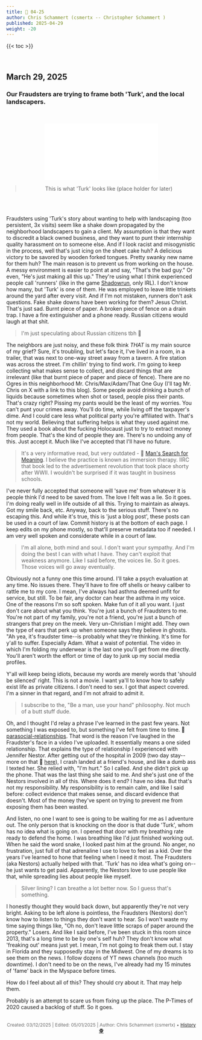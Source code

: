 ```yaml
---
title: 📁 04-25
author: Chris Schammert (csmertx -- Christopher Schammert )
published: 2025-04-29
weight: -20
---
```


<!-- The content of this website was written by Christopher Schammert aka Chris Schammert -->

<!--more-->

{{< toc >}}

<br />

## March 29, 2025
### Our Fraudsters are trying to frame both 'Turk', and the local landscapers.

<br />
<div style="text-align: center;">

![Photo](/Blog/daynight/2025/0425.md "")

> This is what 'Turk' looks like (place holder for later)

<br />

</div><br />

Fraudsters using 'Turk's story about wanting to help with landscaping (too persistent, 3x visits) seem like a shake down propagated by the neighborhood landscapers to gain a client. My assumption is that they want to discredit a black owned business, and they want to punt their internship quality harassment on to someone else. And if I look racist and misogynistic in the process, well that's just icing on the sheet cake huh? A delicious victory to be savored by wooden forked tongues. Pretty swanky new name for them huh? The main reason is to prevent us from working on the house. A messy environment is easier to point at and say, "That's the bad guy." Or even, "He's just making all this up." They're using what I think experienced people call 'runners' (like in the game [Shadowrun](https://en.wikipedia.org/wiki/Shadowrun#Fictional_universe "Wikipedia.org / Shadowrun (1993 NES Video Game)"), only IRL). I don't know how many, but 'Turk' is one of them. He was employed to leave little trinkets around the yard after every visit. And if I'm not mistaken, runners don't ask questions. Fake shake downs have been working for them? Jesus Christ. That's just sad. Burnt piece of paper. A broken piece of fence on a drain trap. I have a fire extinguisher and a phone ready. Russian citizens would laugh at that shit.

> I'm just speculating about Russian citizens tbh 🤷

The neighbors are just noisy, and these folk think _THAT_ is my main source of my grief? Sure, it's troubling, but let's face it, I've lived in a room, in a trailer, that was next to one-way street away from a tavern. A fire station was across the street. I'm chillin' trying to find work. I'm going to keep collecting what makes sense to collect, and discard things that are irrelevant (like that burnt piece of paper and piece of fence). There are no Ogres in this neighborhood Mr. Chris/Max/Adam/That One Guy (I'll tag Mr. Chris on X with a link to this blog). Some people avoid drinking a bunch of liquids because sometimes when shot or tased, people piss their pants. That's crazy right? Pissing my pants would be the least of my worries. You can't punt your crimes away. You'll do time, while living off the taxpayer's dime. And I could care less what political party you're affiliated with. That's not my world. Believing that suffering helps is what they used against me. They used a book about the fucking Holocaust just to try to extract money from people. That's the kind of people they are. There's no undoing any of this. Just accept it. Much like I've accepted that I'll have no future.

> It's a very informative read, but very outdated - 🔗 [Man's Search for Meaning](https://en.wikipedia.org/wiki/Man's_Search_for_Meaning). I believe the practice is known as immersion therapy. IIRC that book led to the advertisement revolution that took place shorty after WWII. I wouldn't be surprised if it was taught in business schools.

I've never fully accepted that someone will 'save me' from whatever it is people think I'd need to be saved from. The love I felt was a lie. So it goes. I'm doing really well in life outside of all this. Trying to maintain as always. Got my smile back, etc. Anyway, back to the serious stuff. There's no escaping this. And while it's true, this is 'just a blog post', these posts can be used in a court of law. Commit history is at the bottom of each page. I keep edits on my phone mostly, so that'll preserve metadata too if needed. I am very well spoken and considerate while in a court of law.

> I'm all alone, both mind and soul. I don't want your sympathy. And I'm doing the best I can with what I have. They can't exploit that weakness anymore. Like I said before, the voices lie. So it goes. Those voices will go away eventually.

Obviously not a funny one this time around. I'll take a psych evaluation at any time. No issues there. They'll have to fire off shells or heavy caliber to rattle me to my core. I mean, I've always had asthma deemed unfit for service, but still. To be fair, any doctor can hear the asthma in my voice. One of the reasons I'm so soft spoken. Make fun of it all you want. I just don't care about what you think. You're just a bunch of Fraudsters to me. You're not part of my family, you're not a friend, you're just a bunch of strangers that prey on the meek. Very un-Christian I might add. They own the type of ears that perk up when someone says they believe in ghosts. "Ah yea, it's fraudster time--is probably what they're thinking. It's time for y'all to suffer. Especially Adam. What a waist of potential. The video in which I'm folding my underwear is the last one you'll get from me directly. You'll aren't worth the effort or time of day to junk up my social media profiles.

Y'all will keep being idiots, because my words are merely words that 'should be silenced' right. This is not a movie. I want ya'll to know how to safely exist life as private citizens. I don't need to sex. I got that aspect covered. I'm a sinner in that regard, and I'm not afraid to admit it.

> I subscribe to the, "Be a man, use your hand" philosophy. Not much of a butt stuff dude.

Oh, and I thought I'd relay a phrase I've learned in the past few years. Not something I was exposed to, but something I've felt from time to time. 🔗 [parasocial-relationships](https://www.psychologytoday.com/us/basics/parasocial-relationships). That word is the reason I've laughed in the Fraudster's face in a video I've uploaded. It essentially means a one sided relationship. That explains the type of relationship I experienced with Jennifer Nestor. After getting out of the hospital in 2009 (two day stay--more on that 🔗 [here](https://www.facebook.com/photo.php?fbid=3357859934501188&set=pb.100008316423676.-2207520000&type=3 "Facebook.com / Chris Schammert (that's me)")), I crash landed at a friend's house, and like a dumb ass I texted her. She relied with, "I'm hurt." So I called. And she didn't pick up the phone. That was the last thing she said to me. And she's just one of the Nestors involved in all of this. Where does it end? I have no idea. But that's not my responsibility. My responsibility is to remain calm, and like I said before: collect evidence that makes sense, and discard evidence that doesn't. Most of the money they've spent on trying to prevent me from exposing them has been wasted.

And listen, no one I want to see is going to be waiting for me as I adventure out. The only person that is knocking on the door is that dude 'Turk', whom has no idea what is going on. I opened that door with my breathing rate ready to defend the home. I was breathing like I'd just finished working out. When he said the word snake, I looked past him at the ground. No anger, no frustration, just full of that adrenaline I use to love to feel as a kid. Over the years I've learned to hone that feeling when I need it most. The Fraudsters (aka Nestors) actually helped with that. 'Turk' has no idea what's going on--he just wants to get paid. Apparently, the Nestors love to use people like that, while spreading lies about people like myself.

> Silver lining? I can breathe a lot better now. So I guess that's something.

I honestly thought they would back down, but apparently they're not very bright. Asking to be left alone is pointless, the Fraudsters (Nestors) don't know how to listen to things they don't want to hear. So I won't waste my time saying things like, "Oh no, don't leave little scraps of paper around the property." Losers. And like I said before, I've been stuck in this room since 2013, that's a long time to be by one's self huh? They don't know what 'freaking out' means just yet. I mean, I'm not going to freak them out. I stay in Florida and they supposedly stay in the Midwest. One of my dreams is to see them on the news. I follow dozens of YT news channels (too much downtime). I don't need to be on the news, I've already had my 15 minutes of 'fame' back in the Myspace before times.

How do I feel about all of this? They should cry about it. That may help them.

Probably is an attempt to scare us from fixing up the place. The P-Times of 2020 caused a backlog of stuff. So it goes.

<br />

<div style="text-align: center; font-size:12px; color:dimgray">
    Created: 03/12/2025 | Edited: 05/01/2025 | Author: Chris Schammert (csmertx) • 
    <a href="https://github.com/csmertx/csmertx.github.io/commits/main/content/Blog/daynight/2025/0325.md"
       title="Github.com | csmertx \ csmertx.github.io \ commits \ main \ content \ Blog \ Day & Night \ 2025 \ 03-2025">
       History 🕵️
    </a>
</div>